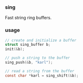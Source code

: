 ### sing

Fast string ring buffers.

### usage

```c
// create and initialize a buffer 
struct sing_buffer b;
init(&b);

// push a string to the buffer
sing_push(&b, "karl");

// read a string from the buffer
const char *karl = sing_shift(&b);
```
